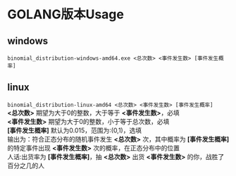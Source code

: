 # GOLANG版本Usage
## windows
`binomial_distribution-windows-amd64.exe <总次数> <事件发生数> [事件发生概率]`  
## linux
`binomial_distribution-linux-amd64 <总次数> <事件发生数> [事件发生概率]`  
**<总次数>** 期望为大于0的整数，大于等于 **<事件发生数>**，必填  
**<事件发生数>** 期望为大于0的整数，小于等于总次数，必填  
**[事件发生概率]** 默认为0.015，范围为:(0,1)，选填  
输出为：符合正态分布的随机事件发生 **<总次数>** 次，其中概率为 **[事件发生概率]** 的特定事件出现 **<事件发生数>** 次的概率，在正态分布中的位置  
人话:出货率为 **[事件发生概率]**，抽 **<总次数>** 出货 **<事件发生数>** 的你，战胜了百分之几的人  
